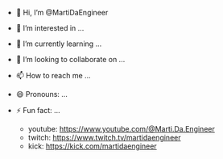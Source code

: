 - 👋 Hi, I’m @MartiDaEngineer
- 👀 I’m interested in ...
- 🌱 I’m currently learning ...
- 💞️ I’m looking to collaborate on ...
- 📫 How to reach me ...
- 😄 Pronouns: ...
- ⚡ Fun fact: ...

  * youtube: https://www.youtube.com/@Marti.Da.Engineer
  * twitch: https://www.twitch.tv/martidaengineer
  * kick: https://kick.com/martidaengineer

